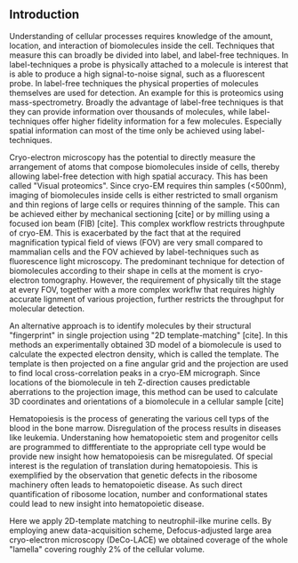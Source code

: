 ## Introduction

Understanding of cellular processes requires knowledge of the amount, location,
and interaction of biomolecules inside the cell. Techniques that measure this
can broadly be divided into label, and label-free techniques. In
label-techniques a probe is physically attached to a molecule is interest that
is able to produce a high signal-to-noise signal, such as a fluorescent probe.
In label-free techniques the physical properties of molecules themselves are
used for detection. An example for this is proteomics using mass-spectrometry.
Broadly the advantage of label-free techniques is that they can provide
information over thousands of molecules, while label-techniques offer higher
fidelity information for a few molecules. Especially spatial information can
most of the time only be achieved using label-techniques. 

Cryo-electron microscopy has the potential to directly measure the arrangement
of atoms that compose biomolecules inside of cells, thereby allowing label-free
detection with high spatial accuracy. This has been called "Visual proteomics".
Since cryo-EM requires thin samples (<500nm), imaging of biomolecules inside
cells is either restricted to small organism and thin regions of large cells or
requires thinning of the sample. This can be achieved either by mechanical
sectioning [cite] or by milling using a focused ion beam (FIB) [cite]. This
complex workflow restricts throughpute of cryo-EM. This is exacerbated by the
fact that at the required magnification typical field of views (FOV) are very
small compared to mammalian cells and the FOV achieved by label-techniques such
as fluorescence light microscopy. The predominant technique for detection of
biomolecules according to their shape in cells at the moment is cryo-electron
tomography. However, the requirement of physically tilt the stage at every FOV,
together with a more complex workflw that requires highly accurate lignment of
various projection, further restricts the throughput for molecular detection. 

An alternative approach is to identify molecules  by their structural "fingerprint" in
single projection using "2D template-matching" [cite]. In this methods an
experimentally obtained 
3D model of a biomolecule is used to calculate the expected electron density,
which is called the template. The template is then projected on a fine angular
grid and the projection are used to find local cross-correlation peaks in a
cryo-EM micrograph. Since locations of the biomolecule in teh Z-direction causes
predictable aberrations to the projection image, this method can be used to
calculate 3D coordinates and orientations of a biomolecule in a cellular sample [cite]

Hematopoiesis is the process of generating the various cell typs of the blood in
the bone marrow. Disregulation of the process results in diseases like leukemia.
Understaning how hematopoietic stem and progenitor cells are programmed to
diffferentiate to the appropriate cell type would be provide new insight how
hematopoiesis can be misregulated. Of special interest is the regulation of
translation during hematopoiesis. This is exemplified by the observation that
genetic defects in the ribosome machinery often leads to hematopoietic disease.
As such direct quantification of ribosome location, number and conformational
states could lead to new insight into hematopoietic disease. 

Here we apply 2D-template matching to neutrophil-ilke murine cells. By employing
anew data-acquisition scheme, Defocus-adjusted large area cryo-electron
microscopy (DeCo-LACE) we obtained coverage of the whole "lamella"
covering roughly 2% of the cellular volume. 